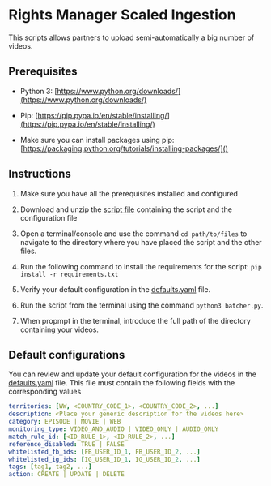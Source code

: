 # Rights Manager Scaled Ingestion

This scripts allows partners to upload semi-automatically a big number of videos.

## Prerequisites

- Python 3: [https://www.python.org/downloads/](https://www.python.org/downloads/)

- Pip: [https://pip.pypa.io/en/stable/installing/](https://pip.pypa.io/en/stable/installing/)

- Make sure you can install packages using pip:  [https://packaging.python.org/tutorials/installing-packages/]()

## Instructions

1. Make sure you have all the prerequisites installed and configured

2. Download and unzip the [script file](script.zip) containing the script and the configuration file

3. Open a terminal/console and use the command `cd path/to/files` to navigate to the directory where you have placed the script and the other files.

4. Run the following command to install the requirements for the script: `pip install -r requirements.txt`

5. Verify your default configuration in the [defaults.yaml](defaults.yaml) file.

6. Run the script from the terminal using the command `python3 batcher.py`.

7. When propmpt in the terminal, introduce the full path of the directory containing your videos.


## Default configurations

You can review and update your default configuration for the videos in the [defaults.yaml](defaults.yaml) file. This file must contain the following fields with the corresponding values

```YAML
territories: [WW, <COUNTRY_CODE_1>, <COUNTRY_CODE_2>, ...]
description: <Place your generic description for the videos here>
category: EPISODE | MOVIE | WEB
monitoring_type: VIDEO_AND_AUDIO | VIDEO_ONLY | AUDIO_ONLY
match_rule_id: [<ID_RULE_1>, <ID_RULE_2>, ...]
reference_disabled: TRUE | FALSE
whitelisted_fb_ids: [FB_USER_ID_1, FB_USER_ID_2, ...]
whitelisted_ig_ids: [IG_USER_ID_1, IG_USER_ID_2, ...]
tags: [tag1, tag2, ...]
action: CREATE | UPDATE | DELETE
```
